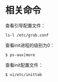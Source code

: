 # 相关命令

查看引导配置文件：

    ls-l /etc/grub.conf

查看init进程的级别为0：

    $ ps-aux|more

查看init配置文件：

    $ vi/etc/inittab
